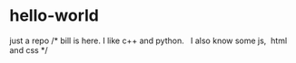 # hello-world
just a repo
/* bill is here. 
I like c++ and python.  
I also know some js,  html and css
 */
 
